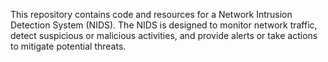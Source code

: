 This repository contains code and resources for a Network Intrusion Detection System (NIDS). The NIDS is designed to monitor network traffic, detect suspicious or malicious activities, and provide alerts or take actions to mitigate potential threats.
